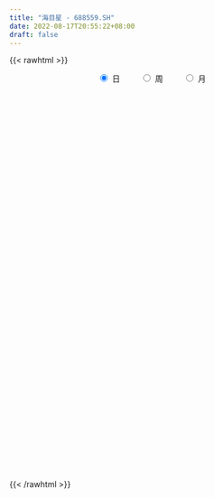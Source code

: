 ```yaml
---
title: "海目星 - 688559.SH"
date: 2022-08-17T20:55:22+08:00
draft: false
---
```

{{< rawhtml >}}
    <div style="text-align: center">
        <label style="padding: 1rem;"><input style="margin-right: .5rem" type="radio" name="period" value="D" checked onclick="period_change(this)">日</label>
        <label style="padding: 1rem;"><input style="margin-right: .5rem" type="radio" name="period" value="W" onclick="period_change(this)">周</label>
        <label style="padding: 1rem;"><input style="margin-right: .5rem" type="radio" name="period" value="M" onclick="period_change(this)">月</label>
    </div>
    <div id="chart" style="height: 700px;"></div> 
    <script type="text/javascript">
        const D_v = [331023.58,233807.2,168709.3,133094.1,109675.34,128371.54,232971.29,162898.63,172274.98,119648.95,159920.66,119898.91,85686.98,66166.18,46047.25,50195.69,43877.02,59769.18,60004.57,48493.14,50238.14,45482.8,31546.42,31267.05,38848.85,25754.62,40434.48,19551.97,17386.83,28547.56,35949.42,72055.85,62269.78,57394.04,94035.04,64672.62,48995.63,57337.78,41076.34,35884.41,26931.94,18920.48,19623.72,37570.0,27337.05,24051.75,17864.01,29975.16,27480.89,35969.05,31116.46,16134.08,15358.33,17590.92,34289.47,18653.38,93628.98,93809.79,104247.86,61051.92,40151.58,61140.1,42479.87,27779.63,43604.35,51585.42,51033.71,81971.8,71501.07,64108.94,51610.06,44885.14,46375.84,61001.93,91034.06,86694.61,90963.95,61566.8,75200.06,54474.35,64642.5,50684.48,49003.52,61023.21,34723.7,29428.75,32734.49,38413.15,23425.03,56020.06,27375.92,52328.74,26846.67,32921.66,20816.92,22896.62,19443.12,21040.9,39245.28,26057.48,19318.3,13278.14,27647.57,29142.84,20841.0,16593.69,27435.59,20419.98,19725.9,29440.09,22309.76,25069.95,20050.11,14425.6,18713.95,8378.63,19792.21,35268.82,15382.82,16402.07,16131.71,12087.07,5748.39,6501.84,8271.77,13477.61,9988.2,10946.22,7001.46,7237.73,6004.34,11714.02,7564.57,17605.28,8457.98,8778.98,8793.21,6280.7,7685.56,5963.86,10653.61,30622.83,9109.38,6786.88,9618.38,27932.48,17240.83,10111.9,15473.67,16144.86,9062.37,12127.78,9706.4,16666.21,28306.8,9711.33,16894.25,20410.95,12574.25,8017.38,7888.02,9633.59,11510.06,47359.8,88451.52,44924.3,52213.73,35433.09,21847.64,20194.15,30752.92,52430.51,97992.02,86076.24,58362.53,47662.2,41755.29,65951.6,51879.31,30564.98,29718.81,55191.91,25887.0,23278.68,21193.98,28178.23,23956.69,29400.46,38995.44,33870.59,54048.98,34643.27,41823.66,38794.8,36811.73,29249.6,32115.09,41966.31,40570.98,80893.03,104964.8,91157.41,54117.93,46646.16,61306.2,28813.28,56171.85,50581.29,40721.39,38268.32,33644.83,45431.62,71469.36,50493.99,61254.43,68721.55,61261.03,93715.04,67078.17,52339.45,75222.1,39530.6,44711.54,42327.56,37533.37,54478.87,44538.25,26556.68,27148.1,32338.6,24718.5,37182.27,36898.15,71468.62,27955.01,30447.15,47325.92,48472.44,34913.52,23981.65,34886.96,23591.37,41444.21,31298.31,37188.46,38286.51,74011.53,54285.15,34209.96,29100.76,34166.88,22652.29,21228.1,20153.44,21404.92,10201.47,28105.26,16931.06,13921.08,15467.34,17082.74,16757.05,21009.95,28442.02,38822.35,49709.01,29239.67,14378.91,10764.77,24712.82,21900.63,19608.9,13060.34,19413.24,50433.92,71283.25,29966.97,29547.51,24959.04,41022.71,42678.46,31134.63,31847.88,35013.26,33464.67,33822.89,33819.27,53514.19,48693.5,43990.81,45631.11,24791.77,24333.06,22819.25,37850.53,34425.36,23074.67,29493.68,18135.37,35828.43,36440.77,29896.84,19928.09,24570.15,22535.37,17011.03,19214.49,25988.4,51743.51,26178.63,14137.79,14675.73,14061.28,16904.03,24429.76,20756.37,17976.48,26929.93,26180.96,23295.91,32942.71,24871.73,12601.2,19320.85,24563.01,18942.41,17368.01,22452.35,24099.37,32412.19,25026.72,15469.4,16916.7,10651.25,13952.28,14104.81,14174.37,12758.4,12902.24,35177.42,19851.15,30182.39,20104.14,16565.87,23366.41,22328.34,45144.6,14750.3,12378.28,11021.07,29863.49,30851.12,36629.51,29450.81,29261.13,26055.25,20412.02,17345.21,16250.0,16392.1,22259.97,23482.74,52547.02,53513.36,55080.51,69533.35,65653.68,25752.52,38573.22,44225.82,85085.15,37034.71,34280.37,30163.95,26058.78,58255.53,28312.7,60008.21,32769.54,25241.91,28709.0,24500.05,24769.24,28970.08,40845.62,53270.67,144759.59,124082.15,56417.82,56245.76,33697.78,48856.34,47066.54,60080.15,57036.01,44595.96,37109.71,43546.89,26653.7,39239.57,48939.97,39905.43,25575.36,27446.99,46948.98,36727.99,78456.77,65310.74,31017.2,56145.79,32683.56,20507.32,27772.42,27767.54,50134.92,32580.49,65913.49,124703.09,74196.02,66816.58,53554.17,72455.48,87053.7,93683.61,46338.45,43659.44,45493.91,60526.42,42398.01,37273.68,46298.21,75067.66,48035.26,87332.81,61694.25,38097.69,35076.74,51516.56,51746.06,25086.18,41772.77,36426.66,33616.8,26228.43,30502.51,34047.08,32388.22,41509.78,26537.19,24682.67,31363.05,26689.27,45560.0,58797.93,77983.22,54066.5,102053.53,44588.1,58853.32,48512.77,51707.13,26173.81,42483.06,40165.1,49981.25,46814.47,32369.72,65685.56,77443.96,139968.78]
const D_histogram = [0.0,-0.507988604,-0.6907467569,-0.8097497912,-0.850714131,-0.7742231205,-0.4776633893,-0.3499112073,-0.183892279,-0.0487592488,0.0696149837,0.0983689504,-0.009276589,-0.1642035876,-0.2311417011,-0.2714412695,-0.2106264646,-0.1172228539,-0.0322731202,0.0551235949,0.0397913568,0.006094191,-0.0258740048,-0.0001405272,0.0310544449,0.0397157925,0.0056291661,-0.0209300063,-0.0068695986,0.0057637203,-0.0272070166,0.0125844542,0.100972663,0.1996405334,0.3233748548,0.4064573466,0.4689891653,0.5130169247,0.4915534664,0.4615931904,0.3834297652,0.3293312129,0.2828287301,0.2364986634,0.2125879864,0.1907347221,0.1708818653,0.1529340704,0.1227327308,0.0121260881,-0.1099213105,-0.17250249,-0.2145592711,-0.2187218644,-0.1620403253,-0.1144972447,0.0469784406,0.2253442618,0.4459141381,0.485713858,0.4824072521,0.3330935924,0.2524960141,0.1656492523,0.0937387885,0.0992019631,0.1552016519,0.3385046954,0.3780674492,0.456703501,0.4308605198,0.3590501175,0.3756079164,0.1509915116,0.2282606446,0.3682832186,0.5037209352,0.4991253203,0.3599141104,0.2078998351,-0.0410088322,-0.2290173276,-0.3742206721,-0.5364603377,-0.6511490419,-0.6347254871,-0.6133951404,-0.5376553009,-0.4573610466,-0.4463019894,-0.404172244,-0.4651088749,-0.5359750833,-0.484960348,-0.3961361973,-0.4092590097,-0.3021409815,-0.1769154718,-0.0299092528,0.0254695274,0.0357731461,-0.000666086,-0.0919327041,-0.2189519516,-0.2725161073,-0.2657619909,-0.2337134193,-0.257795739,-0.2099106651,-0.1936162756,-0.2147659724,-0.1818436801,-0.1705865092,-0.1399247498,-0.1405086517,-0.1175680372,-0.1088971073,-0.1968066847,-0.2272368603,-0.2361195343,-0.2113475439,-0.1931017655,-0.1424486013,-0.0846627717,-0.0150317644,0.0737238979,0.1753893632,0.2372975652,0.2462497931,0.2222560521,0.215377886,0.185273744,0.1736766746,0.235794707,0.2688463999,0.2755909049,0.2929446607,0.2841000414,0.2548218564,0.2366646876,0.159520008,0.0516362791,-0.0093495558,-0.0472950612,-0.0482807209,0.0608530688,0.1042362452,0.1058109476,0.1351022096,0.1141900589,0.0798781381,0.0649493724,0.0347243785,0.065978559,0.0057044163,-0.0283809811,-0.0946162359,-0.1964598865,-0.2222999929,-0.227997428,-0.2176987991,-0.1610417703,-0.1340907471,0.1315954685,0.3061359281,0.3907261894,0.4665811649,0.5280920966,0.525130195,0.4807163605,0.4530353356,0.5153945408,0.7216429927,0.9073425795,0.9598698108,0.9335585376,0.8704860381,0.6382758616,0.3503384989,0.1655743433,0.0292583545,-0.0377032063,-0.0544077032,-0.1381679182,-0.1431034484,-0.1471879042,-0.1335967455,-0.1788960846,-0.1326036425,-0.0495348647,0.1072260961,0.1855656829,0.0723764855,0.074014774,-0.0613136311,-0.1916550819,-0.1418462856,-0.0560772342,0.1161475646,0.6249148423,1.0523205689,1.5009295347,1.6276512184,1.5741763153,1.3125229166,1.0255622106,1.0915474296,1.1354036956,1.3589760644,1.39191775,1.354721511,1.0394919107,1.1978614319,1.3108278715,1.9748258704,2.3896772001,2.7590206283,1.7569940454,1.0926606005,0.3245154669,-0.0722231523,-0.4826050698,-0.913387028,-1.0195846879,-1.2545964495,-1.3943466977,-1.7612752511,-2.0022856323,-2.1388788699,-2.0416368076,-2.0580134875,-1.9939126222,-1.8398951353,-2.0354512921,-2.2022883813,-2.1101686956,-1.7913036445,-1.4252764671,-1.4132179822,-1.159029623,-1.1045485851,-0.9624277263,-0.535145389,-0.4997785886,-0.4286976695,-0.4560436014,-0.1099248813,0.186261015,0.4932729783,0.4688493182,0.6619255976,0.6274230812,0.5106458433,0.469788109,0.2912387582,0.1046442834,-0.2338029106,-0.2528459094,-0.3502775383,-0.52731183,-0.6652615215,-0.7182736189,-0.7123560518,-0.509283135,-0.1346858256,0.0121921805,0.1560315661,0.1560533835,0.1287558016,0.1460992539,0.0874342406,0.1110017814,-0.020232052,-0.0915952703,0.1408075933,0.6366169505,0.8546292787,1.0900020724,1.0725442147,1.2160904764,1.3124081986,1.161761672,0.8373212765,0.6673002403,0.3940507309,0.2418333762,0.1078109122,0.2223543758,0.1505018873,0.2313632872,0.117273448,-0.0864911443,-0.1409394525,-0.1924356724,-0.1125844896,-0.0596357728,-0.0549066864,-0.1526374534,-0.1591454616,-0.4702572571,-0.7532441819,-0.6287182112,-0.6048630845,-0.5067704353,-0.4937696192,-0.4998354771,-0.4219446061,-0.4974929259,-0.7668661419,-1.0244317141,-1.0768792422,-0.9802427029,-0.8695760308,-0.8764648478,-0.8040667175,-0.5007789685,-0.3674745679,-0.4164241786,-0.4312258414,-0.5370990718,-0.7392287072,-0.6939333877,-0.7221788007,-0.6836250755,-0.7542755615,-0.7437224492,-0.8087659402,-0.7206568377,-0.5229383661,-0.1750706296,-0.0457666297,-0.0492791607,-0.136380247,-0.091668564,-0.093471271,-0.0832774507,-0.1380229705,-0.1249876324,-0.0564653181,-0.2182806209,-0.218096635,-0.3462689582,-0.4912247633,-0.5460842703,-0.4554752077,-0.235919539,-0.0575571334,0.0079097154,0.0368183297,0.0386608907,0.299684752,0.3169516311,0.5212333022,0.7025619387,0.852015464,0.8913035143,0.8032059593,0.7037853191,0.5325904134,0.3433145262,0.1295093192,0.1901256451,0.5097542112,0.7944817056,1.0125174422,1.4060344943,1.7867890052,1.9121501451,2.024773659,2.2005813059,2.0501245183,1.9102606929,1.5489944103,1.0975502458,0.6094718888,0.6280645913,0.4748939767,0.4775595285,0.3411848033,0.1163755658,-0.1146906608,-0.4987630598,-0.6792212575,-0.7172209591,-0.4906342207,-0.2812773166,0.0645761438,-0.087718892,-0.1885958805,-0.5004159354,-0.8484686195,-1.2264934807,-1.7104585889,-1.5563653766,-1.2659798346,-0.8616626618,-0.5698159934,-0.4116036182,-0.3700333207,-0.1935858835,-0.0269241823,-0.0129174609,0.0195750574,-0.0057405355,-0.0110657726,-0.0526966643,0.1194300557,0.1009812741,0.049974265,-0.3035064206,-0.459760209,-0.5533564611,-0.6219341543,-0.6570546968,-0.4183392426,-0.2224892404,0.1671156104,0.7964801336,1.3109319404,1.4706844413,1.3976681648,1.5233762014,2.0233167738,2.3766408161,2.2490927454,2.1975895335,2.1493212401,1.8760739202,1.535679893,1.2377429329,1.08004643,0.7410008647,0.4447725188,-0.0991977878,-0.6746177226,-1.0223439172,-1.1946722202,-1.1489432165,-1.0467288896,-0.9363339058,-0.647689509,-0.5545380879,-0.7119815679,-0.9834316946,-1.1994631164,-1.1318516216,-0.9633658491,-0.9374017418,-0.8978837441,-0.8269212117,-0.7591449356,-0.6977411494,-0.6074985726,-0.242150385,0.3848802755,0.7369390719,1.1913533008,1.3451518335,1.3134419115,0.9701218728,0.4983310805,0.1527702595,0.1402199701,0.345028844,0.6107337566,0.5770072477,0.2896854377,0.2873095156,0.5587283648,1.1457989523]
const D_fast = [0.0,-0.634985755,-0.9904305972,-1.3118710792,-1.5655139517,-1.6825787214,-1.5054348375,-1.4651604574,-1.3451145988,-1.2221713809,-1.0863934023,-1.0330471981,-1.1430118847,-1.3389897802,-1.463713319,-1.5718732048,-1.5637150161,-1.4996171188,-1.4227356651,-1.3215580514,-1.3269424503,-1.3591160682,-1.3975527653,-1.3718544195,-1.3328958361,-1.3143055404,-1.3469848753,-1.3787765493,-1.3664335412,-1.3523592922,-1.3921317833,-1.349194199,-1.2355628244,-1.0869848207,-0.8824067856,-0.6977099571,-0.517930847,-0.3456488565,-0.2442239482,-0.1587859266,-0.1410919105,-0.1128576596,-0.0886529598,-0.0758583607,-0.0466220411,-0.0207916249,0.0020759846,0.0223617074,0.0228435504,-0.0847315702,-0.2342592964,-0.3399660985,-0.4356626973,-0.4945057568,-0.478334299,-0.4594155296,-0.2861952341,-0.0514933475,0.2805550634,0.4417832478,0.559078455,0.4930381933,0.4755646186,0.4301301698,0.3816544031,0.4119180685,0.5067181703,0.7746473876,0.9087270037,1.1015389307,1.1834110795,1.2013632065,1.3118229846,1.1249544577,1.2592887518,1.4913821304,1.7527500808,1.8729357961,1.8237031137,1.7236637972,1.4645029219,1.2192400946,0.980481582,0.684126832,0.4066508673,0.2643930504,0.132374612,0.0737006263,0.0396546189,-0.0608618213,-0.1197751368,-0.2969889865,-0.5018489657,-0.5720743174,-0.5822842161,-0.6977217809,-0.6661389981,-0.5851423562,-0.4456134505,-0.3838672884,-0.3646203832,-0.4012261369,-0.5154759309,-0.6972331664,-0.8189263489,-0.8786127301,-0.9049925134,-0.9935237679,-0.9981163603,-1.0302260396,-1.1050672296,-1.1176058573,-1.1489953136,-1.1533147417,-1.1890258065,-1.1954772013,-1.2140305483,-1.3511417968,-1.4383811875,-1.5062937451,-1.5343586406,-1.5643883037,-1.5493472898,-1.512727153,-1.4468540869,-1.3396674501,-1.194154644,-1.0729220507,-1.0024073745,-0.9708371025,-0.9238707971,-0.9076565031,-0.8758344038,-0.7547676947,-0.6545044018,-0.5788621706,-0.4882722496,-0.4260918586,-0.3916645794,-0.3506555763,-0.387920254,-0.482894913,-0.5462181369,-0.5959874077,-0.6090432476,-0.4846961906,-0.4152539529,-0.3872265136,-0.3241596992,-0.3165243353,-0.3308667215,-0.3295581441,-0.3511020433,-0.3033532231,-0.3622012618,-0.4033819044,-0.4932712182,-0.6442298404,-0.7256449451,-0.7883417371,-0.832467808,-0.8160712218,-0.8226428854,-0.5240578026,-0.2729833611,-0.0907115523,0.1017887144,0.2953226702,0.4236433174,0.4994085729,0.584986382,0.7761942224,1.1628534225,1.5753886541,1.8678833382,2.0749616993,2.2295107093,2.1568694983,1.9565167603,1.8131461905,1.6841447903,1.607757428,1.5774510052,1.4591488108,1.4184374184,1.3775559865,1.3577479589,1.2677245987,1.2808661301,1.3515511917,1.5351186766,1.6598496841,1.5647546081,1.58489659,1.4342397771,1.2559845559,1.2703317808,1.3420815236,1.5433432136,2.2083392018,2.8988250707,3.7226664201,4.2563009085,4.5963700842,4.6628474146,4.6322772613,4.9711493377,5.2988565276,5.8621729125,6.2430940356,6.5445781744,6.4892215518,6.9470564309,7.3877298384,8.5454343049,9.5577049346,10.6168035199,10.0540254484,9.6628571536,8.9758408867,8.5610464794,8.0300132945,7.3708845793,7.0097907474,6.4611298734,5.9727929508,5.1655455847,4.4239637954,3.7526508403,3.3394837007,2.8086036489,2.3742263587,2.0682700617,1.3638510819,0.6464418974,0.2110194093,0.0820585492,0.0917666099,-0.2494794009,-0.2850484474,-0.5067045557,-0.6051906285,-0.3116946385,-0.4012724852,-0.4373659836,-0.5787228158,-0.260085316,0.0826658341,0.5129960419,0.6057847114,0.9643423902,1.0866956441,1.097579867,1.17416916,1.0684294988,0.9079960947,0.5110981731,0.4288436969,0.2438426834,-0.0650195657,-0.3692846376,-0.6018651397,-0.7740365856,-0.6982844525,-0.3573585995,-0.2074325483,-0.0245852711,0.0144498921,0.0193412606,0.0732095263,0.0364030733,0.0877210594,-0.048570787,-0.1428328229,0.124771939,0.7797355338,1.2114051817,1.7192784936,1.9699566896,2.4175255703,2.8419453421,2.9817392335,2.8666291572,2.8634331811,2.6886963544,2.5969373437,2.4898676078,2.6599996653,2.6257726486,2.7644748703,2.6797033931,2.4543160147,2.3646328435,2.2650277054,2.3167327658,2.3547725394,2.3457749542,2.2098848239,2.1635904503,1.7349143405,1.2636163702,1.2309627882,1.1036021437,1.0750021841,0.9645605954,0.8335358682,0.8059405877,0.6060190364,0.144929285,-0.3687442158,-0.6904115544,-0.8388356909,-0.9455630264,-1.1715680554,-1.3001866045,-1.1220935976,-1.080657839,-1.2337134943,-1.3563216175,-1.5964696158,-1.983406428,-2.1115944554,-2.3203845686,-2.4527371123,-2.7119564886,-2.8873339887,-3.1545689647,-3.2466240716,-3.1796401916,-2.8755401125,-2.75767777,-2.7735100912,-2.8947062393,-2.8729116973,-2.898082222,-2.9087077644,-2.9979590268,-3.0161705968,-2.9617646121,-3.17815007,-3.2324902429,-3.4472298057,-3.7149918016,-3.9063723761,-3.9296321154,-3.7690563315,-3.6050832093,-3.5376389316,-3.4995257348,-3.4880179512,-3.1520729019,-3.0555681151,-2.7209781184,-2.3640089972,-2.0015516059,-1.7394376771,-1.6267337422,-1.5502080526,-1.588255355,-1.6917026107,-1.8731304878,-1.7649827506,-1.3179156318,-0.8345677109,-0.3634026138,0.3816230618,1.2090748241,1.8124735002,2.4312904288,3.1572434022,3.5193177443,3.8570190921,3.883001412,3.7059448089,3.3702344241,3.5458432745,3.5113961541,3.6334515879,3.5823730636,3.3866577176,3.1269188258,2.6181556618,2.2678921498,2.0505872084,2.1545153916,2.2935529665,2.655550463,2.4813257042,2.3332997455,1.8963757067,1.3362058677,0.6515576364,-0.260022119,-0.4950202509,-0.5211296675,-0.3322281602,-0.1828354902,-0.1275240195,-0.1784620522,-0.0504110858,0.1095195698,0.1202969259,0.1576832086,0.1309324819,0.1228408016,0.0680357438,0.2700199778,0.2768165147,0.2383030719,-0.1910542189,-0.4622480596,-0.694183427,-0.9182446587,-1.1176288754,-0.9834982319,-0.8432705398,-0.4118867863,0.4165977702,1.2587825622,1.7862061734,2.0626069381,2.569159025,3.5749287909,4.5224130372,4.9571381528,5.4550323242,5.9440943409,6.1398655011,6.1833914471,6.1948902202,6.3072053248,6.1534099758,5.9683747595,5.3996050059,4.6555306405,4.0522184666,3.5812221085,3.3397153082,3.1802474127,3.0565589201,3.1832809396,3.1377978387,2.8023589667,2.2850509163,1.7691537154,1.5538023048,1.481446615,1.2730602869,1.0881073486,0.952339578,0.8303296202,0.7172981191,0.6556660528,0.9604766441,1.6837273735,2.2200209379,2.9722734919,3.4623599831,3.759010539,3.6582209684,3.3110129462,3.0036446901,3.0261493933,3.3172154782,3.7356038299,3.846129133,3.6312286823,3.7006801391,4.1117810795,4.9853014051]
const D_slow = [0.0,-0.126997151,-0.2996838402,-0.502121288,-0.7147998208,-0.9083556009,-1.0277714482,-1.11524925,-1.1612223198,-1.173412132,-1.1560083861,-1.1314161485,-1.1337352957,-1.1747861926,-1.2325716179,-1.3004319353,-1.3530885514,-1.3823942649,-1.3904625449,-1.3766816462,-1.366733807,-1.3652102593,-1.3716787605,-1.3717138923,-1.363950281,-1.3540213329,-1.3526140414,-1.357846543,-1.3595639426,-1.3581230125,-1.3649247667,-1.3617786531,-1.3365354874,-1.286625354,-1.2057816404,-1.1041673037,-0.9869200124,-0.8586657812,-0.7357774146,-0.620379117,-0.5245216757,-0.4421888725,-0.37148169,-0.3123570241,-0.2592100275,-0.211526347,-0.1688058807,-0.1305723631,-0.0998891804,-0.0968576583,-0.124337986,-0.1674636085,-0.2211034262,-0.2757838923,-0.3162939737,-0.3449182849,-0.3331736747,-0.2768376093,-0.1653590747,-0.0439306102,0.0766712028,0.1599446009,0.2230686044,0.2644809175,0.2879156146,0.3127161054,0.3515165184,0.4361426922,0.5306595545,0.6448354298,0.7525505597,0.8423130891,0.9362150682,0.9739629461,1.0310281072,1.1230989119,1.2490291457,1.3738104757,1.4637890033,1.5157639621,1.5055117541,1.4482574222,1.3547022541,1.2205871697,1.0577999092,0.8991185375,0.7457697524,0.6113559271,0.4970156655,0.3854401681,0.2843971071,0.1681198884,0.0341261176,-0.0871139694,-0.1861480187,-0.2884627712,-0.3639980166,-0.4082268845,-0.4157041977,-0.4093368158,-0.4003935293,-0.4005600508,-0.4235432268,-0.4782812147,-0.5464102416,-0.6128507393,-0.6712790941,-0.7357280289,-0.7882056951,-0.836609764,-0.8903012572,-0.9357621772,-0.9784088045,-1.0133899919,-1.0485171548,-1.0779091641,-1.105133441,-1.1543351121,-1.2111443272,-1.2701742108,-1.3230110968,-1.3712865381,-1.4068986885,-1.4280643814,-1.4318223225,-1.413391348,-1.3695440072,-1.3102196159,-1.2486571676,-1.1930931546,-1.1392486831,-1.0929302471,-1.0495110785,-0.9905624017,-0.9233508017,-0.8544530755,-0.7812169103,-0.7101919,-0.6464864359,-0.587320264,-0.547440262,-0.5345311922,-0.5368685811,-0.5486923464,-0.5607625267,-0.5455492595,-0.5194901981,-0.4930374612,-0.4592619088,-0.4307143941,-0.4107448596,-0.3945075165,-0.3858264219,-0.3693317821,-0.367905678,-0.3750009233,-0.3986549823,-0.4477699539,-0.5033449521,-0.5603443091,-0.6147690089,-0.6550294515,-0.6885521383,-0.6556532711,-0.5791192891,-0.4814377418,-0.3647924505,-0.2327694264,-0.1014868776,0.0186922125,0.1319510464,0.2607996816,0.4412104298,0.6680460746,0.9080135273,1.1414031617,1.3590246713,1.5185936367,1.6061782614,1.6475718472,1.6548864358,1.6454606343,1.6318587085,1.5973167289,1.5615408668,1.5247438908,1.4913447044,1.4466206832,1.4134697726,1.4010860564,1.4278925805,1.4742840012,1.4923781226,1.5108818161,1.4955534083,1.4476396378,1.4121780664,1.3981587578,1.427195649,1.5834243596,1.8465045018,2.2217368854,2.6286496901,3.0221937689,3.350324498,3.6067150507,3.8796019081,4.163452832,4.5031968481,4.8511762856,5.1898566634,5.449729641,5.749194999,6.0769019669,6.5706084345,7.1680277345,7.8577828916,8.297031403,8.5701965531,8.6513254198,8.6332696317,8.5126183643,8.2842716073,8.0293754353,7.7157263229,7.3671396485,6.9268208357,6.4262494277,5.8915297102,5.3811205083,4.8666171364,4.3681389809,3.908165197,3.399302374,2.8487302787,2.3211881048,1.8733621937,1.5170430769,1.1637385814,0.8739811756,0.5978440293,0.3572370978,0.2234507505,0.0985061034,-0.008668314,-0.1226792144,-0.1501604347,-0.1035951809,0.0197230636,0.1369353932,0.3024167926,0.4592725629,0.5869340237,0.704381051,0.7771907405,0.8033518114,0.7449010837,0.6816896064,0.5941202218,0.4622922643,0.2959768839,0.1164084792,-0.0616805338,-0.1890013175,-0.2226727739,-0.2196247288,-0.1806168373,-0.1416034914,-0.109414541,-0.0728897275,-0.0510311674,-0.023280722,-0.028338735,-0.0512375526,-0.0160356543,0.1431185834,0.356775903,0.6292764211,0.8974124748,1.2014350939,1.5295371436,1.8199775615,2.0293078807,2.1961329407,2.2946456235,2.3551039675,2.3820566956,2.4376452895,2.4752707613,2.5331115831,2.5624299451,2.5408071591,2.5055722959,2.4574633778,2.4293172554,2.4144083122,2.4006816406,2.3625222773,2.3227359119,2.2051715976,2.0168605521,1.8596809993,1.7084652282,1.5817726194,1.4583302146,1.3333713453,1.2278851938,1.1035119623,0.9117954268,0.6556874983,0.3864676878,0.141407012,-0.0759869957,-0.2951032076,-0.496119887,-0.6213146291,-0.7131832711,-0.8172893157,-0.9250957761,-1.059370544,-1.2441777208,-1.4176610677,-1.5982057679,-1.7691120368,-1.9576809272,-2.1436115395,-2.3458030245,-2.5259672339,-2.6567018255,-2.7004694829,-2.7119111403,-2.7242309305,-2.7583259922,-2.7812431333,-2.804610951,-2.8254303137,-2.8599360563,-2.8911829644,-2.9052992939,-2.9598694492,-3.0143936079,-3.1009608475,-3.2237670383,-3.3602881059,-3.4741569078,-3.5331367925,-3.5475260759,-3.545548647,-3.5363440646,-3.5266788419,-3.4517576539,-3.3725197461,-3.2422114206,-3.0665709359,-2.8535670699,-2.6307411914,-2.4299397015,-2.2539933717,-2.1208457684,-2.0350171369,-2.002639807,-1.9551083958,-1.827669843,-1.6290494166,-1.375920056,-1.0244114325,-0.5777141811,-0.0996766449,0.4065167699,0.9566620963,1.4691932259,1.9467583991,2.3340070017,2.6083945632,2.7607625354,2.9177786832,3.0365021774,3.1558920595,3.2411882603,3.2702821518,3.2416094866,3.1169187216,2.9471134073,2.7678081675,2.6451496123,2.5748302832,2.5909743191,2.5690445961,2.521895626,2.3967916421,2.1846744873,1.8780511171,1.4504364699,1.0613451257,0.7448501671,0.5294345016,0.3869805033,0.2840795987,0.1915712685,0.1431747977,0.1364437521,0.1332143869,0.1381081512,0.1366730174,0.1339065742,0.1207324081,0.1505899221,0.1758352406,0.1883288068,0.1124522017,-0.0024878506,-0.1408269659,-0.2963105044,-0.4605741786,-0.5651589893,-0.6207812994,-0.5790023968,-0.3798823634,-0.0521493783,0.3155217321,0.6649387733,1.0457828236,1.5516120171,2.1457722211,2.7080454074,3.2574427908,3.7947731008,4.2637915809,4.6477115541,4.9571472873,5.2271588948,5.412409111,5.5236022407,5.4988027938,5.3301483631,5.0745623838,4.7758943288,4.4886585246,4.2269763023,3.9928928258,3.8309704486,3.6923359266,3.5143405346,3.2684826109,2.9686168318,2.6856539264,2.4448124642,2.2104620287,1.9859910927,1.7792607898,1.5894745558,1.4150392685,1.2631646254,1.2026270291,1.298847098,1.483081866,1.7809201912,2.1172081495,2.4455686274,2.6880990956,2.8126818657,2.8508744306,2.8859294231,2.9721866342,3.1248700733,3.2691218852,3.3415432446,3.4133706235,3.5530527147,3.8395024528]
const D_data = [['2020-09-09', 31.0, 31.96, 30.88, 36.2],['2020-09-10', 28.21, 24.0, 23.36, 29.5],['2020-09-11', 23.43, 25.69, 22.9, 26.55],['2020-09-14', 26.55, 25.01, 24.55, 26.99],['2020-09-15', 25.18, 24.8, 23.9, 25.36],['2020-09-16', 24.38, 25.6, 24.1, 25.9],['2020-09-17', 25.61, 28.73, 25.4, 30.72],['2020-09-18', 27.8, 27.28, 26.19, 28.1],['2020-09-21', 27.58, 28.18, 26.88, 29.89],['2020-09-22', 28.0, 28.35, 27.77, 29.5],['2020-09-23', 27.71, 28.67, 26.41, 29.2],['2020-09-24', 28.12, 27.85, 27.1, 28.85],['2020-09-25', 28.0, 25.8, 25.8, 28.12],['2020-09-28', 25.91, 24.26, 23.88, 25.99],['2020-09-29', 24.59, 24.43, 24.21, 24.84],['2020-09-30', 24.49, 24.09, 23.82, 25.08],['2020-10-09', 24.74, 25.03, 24.2, 25.35],['2020-10-12', 25.69, 25.53, 25.21, 26.09],['2020-10-13', 25.59, 25.65, 25.35, 26.59],['2020-10-14', 25.53, 25.96, 25.15, 26.17],['2020-10-15', 25.93, 24.71, 24.5, 26.26],['2020-10-16', 24.62, 24.17, 23.78, 24.85],['2020-10-19', 24.3, 23.81, 23.68, 24.45],['2020-10-20', 23.71, 24.31, 23.52, 24.38],['2020-10-21', 24.39, 24.35, 24.1, 24.75],['2020-10-22', 24.59, 24.01, 23.71, 24.62],['2020-10-23', 24.02, 23.23, 22.91, 24.25],['2020-10-26', 23.25, 22.96, 22.73, 23.38],['2020-10-27', 23.04, 23.23, 22.81, 23.42],['2020-10-28', 23.35, 23.09, 22.42, 23.35],['2020-10-29', 22.7, 22.26, 22.12, 22.99],['2020-10-30', 22.25, 22.99, 21.96, 24.05],['2020-11-02', 22.64, 23.8, 21.98, 24.11],['2020-11-03', 23.89, 24.37, 23.71, 24.62],['2020-11-04', 24.36, 25.32, 24.36, 26.12],['2020-11-05', 25.89, 25.5, 24.78, 25.98],['2020-11-06', 25.52, 25.84, 25.03, 25.98],['2020-11-09', 25.89, 26.16, 25.52, 26.58],['2020-11-10', 26.4, 25.69, 25.6, 26.47],['2020-11-11', 25.94, 25.73, 25.11, 26.07],['2020-11-12', 25.7, 25.09, 24.69, 25.72],['2020-11-13', 24.96, 25.25, 24.66, 25.48],['2020-11-16', 25.45, 25.26, 24.89, 25.49],['2020-11-17', 25.3, 25.17, 24.91, 26.36],['2020-11-18', 24.99, 25.4, 24.71, 25.54],['2020-11-19', 25.26, 25.43, 25.25, 26.02],['2020-11-20', 25.19, 25.46, 25.0, 25.81],['2020-11-23', 25.6, 25.49, 25.3, 26.44],['2020-11-24', 25.2, 25.3, 24.82, 25.56],['2020-11-25', 25.43, 23.95, 23.83, 25.46],['2020-11-26', 23.8, 23.12, 22.79, 24.06],['2020-11-27', 23.13, 23.23, 22.87, 23.46],['2020-11-30', 23.26, 23.02, 22.93, 23.38],['2020-12-01', 23.11, 23.16, 22.92, 23.25],['2020-12-02', 23.1, 23.87, 22.91, 24.1],['2020-12-03', 23.9, 23.88, 23.41, 23.99],['2020-12-04', 25.6, 25.8, 25.01, 26.85],['2020-12-07', 25.77, 27.0, 25.65, 27.61],['2020-12-08', 27.43, 28.85, 26.75, 29.36],['2020-12-09', 28.69, 27.65, 27.5, 29.26],['2020-12-10', 27.64, 27.6, 27.0, 28.05],['2020-12-11', 27.25, 25.7, 25.69, 27.55],['2020-12-14', 26.02, 26.2, 25.51, 26.5],['2020-12-15', 26.0, 25.87, 25.75, 26.47],['2020-12-16', 26.35, 25.77, 25.53, 27.5],['2020-12-17', 25.96, 26.68, 24.35, 27.08],['2020-12-18', 26.78, 27.63, 26.53, 27.66],['2020-12-21', 28.14, 30.13, 27.42, 31.0],['2020-12-22', 30.29, 29.29, 29.25, 31.2],['2020-12-23', 29.34, 30.52, 29.34, 31.96],['2020-12-24', 30.36, 29.81, 29.65, 31.28],['2020-12-25', 29.59, 29.4, 28.7, 29.99],['2020-12-28', 30.27, 30.78, 29.43, 31.2],['2020-12-29', 30.89, 27.54, 27.51, 31.2],['2020-12-30', 28.14, 31.22, 28.14, 32.35],['2020-12-31', 31.3, 32.99, 30.8, 33.7],['2021-01-04', 33.83, 34.2, 32.62, 35.48],['2021-01-05', 34.03, 33.39, 32.8, 34.81],['2021-01-06', 33.54, 31.86, 30.94, 33.8],['2021-01-07', 31.86, 31.35, 30.97, 33.13],['2021-01-08', 31.39, 29.33, 29.15, 31.77],['2021-01-11', 29.06, 29.01, 28.5, 30.15],['2021-01-12', 29.4, 28.6, 28.0, 29.4],['2021-01-13', 28.74, 27.37, 26.4, 29.05],['2021-01-14', 27.27, 26.9, 26.79, 27.99],['2021-01-15', 26.91, 27.9, 26.91, 28.25],['2021-01-18', 27.9, 27.68, 26.71, 28.17],['2021-01-19', 27.77, 28.26, 27.53, 29.23],['2021-01-20', 28.6, 28.42, 27.8, 28.9],['2021-01-21', 28.22, 27.5, 27.05, 28.45],['2021-01-22', 27.5, 27.74, 27.08, 28.11],['2021-01-25', 28.03, 26.08, 25.9, 28.03],['2021-01-26', 26.0, 25.21, 25.18, 26.37],['2021-01-27', 25.41, 26.27, 25.23, 27.06],['2021-01-28', 25.6, 26.75, 25.49, 27.06],['2021-01-29', 27.12, 25.32, 24.94, 27.12],['2021-02-01', 25.05, 26.75, 25.05, 26.9],['2021-02-02', 26.6, 27.36, 26.0, 27.94],['2021-02-03', 28.36, 28.23, 27.01, 28.5],['2021-02-04', 28.48, 27.57, 26.87, 28.48],['2021-02-05', 27.57, 27.15, 26.3, 27.97],['2021-02-08', 27.25, 26.45, 25.92, 27.25],['2021-02-09', 26.58, 25.32, 25.18, 26.7],['2021-02-10', 25.29, 24.09, 24.02, 25.62],['2021-02-18', 24.17, 24.25, 24.05, 24.89],['2021-02-19', 24.2, 24.58, 24.0, 24.8],['2021-02-22', 24.88, 24.71, 24.6, 25.56],['2021-02-23', 24.71, 23.73, 23.62, 24.71],['2021-02-24', 23.8, 24.4, 23.75, 24.54],['2021-02-25', 24.5, 23.9, 23.55, 24.99],['2021-02-26', 23.8, 23.13, 22.86, 23.83],['2021-03-01', 21.7, 23.55, 21.51, 23.68],['2021-03-02', 23.54, 23.12, 23.04, 23.9],['2021-03-03', 23.04, 23.21, 22.84, 23.44],['2021-03-04', 23.46, 22.64, 22.25, 23.46],['2021-03-05', 22.3, 22.74, 22.2, 22.95],['2021-03-08', 23.0, 22.4, 22.31, 23.39],['2021-03-09', 22.21, 20.69, 20.61, 22.21],['2021-03-10', 20.9, 20.75, 20.5, 21.38],['2021-03-11', 21.01, 20.55, 20.19, 21.01],['2021-03-12', 20.6, 20.65, 20.36, 21.21],['2021-03-15', 20.95, 20.33, 20.22, 20.95],['2021-03-16', 20.31, 20.59, 20.2, 20.67],['2021-03-17', 20.59, 20.68, 20.35, 20.85],['2021-03-18', 20.69, 20.93, 20.69, 21.27],['2021-03-19', 20.81, 21.42, 20.72, 21.85],['2021-03-22', 21.4, 22.0, 21.4, 22.19],['2021-03-23', 21.79, 21.92, 21.7, 22.38],['2021-03-24', 21.8, 21.46, 21.31, 22.15],['2021-03-25', 21.35, 21.02, 21.02, 21.55],['2021-03-26', 21.18, 21.16, 21.05, 21.38],['2021-03-29', 21.0, 20.77, 20.64, 21.38],['2021-03-30', 20.68, 20.88, 20.5, 21.24],['2021-03-31', 20.86, 21.96, 20.77, 22.13],['2021-04-01', 21.82, 21.92, 21.61, 22.31],['2021-04-02', 21.7, 21.79, 21.6, 22.08],['2021-04-06', 21.8, 22.1, 21.66, 22.2],['2021-04-07', 21.99, 21.92, 21.8, 22.2],['2021-04-08', 22.02, 21.68, 21.5, 22.15],['2021-04-09', 21.61, 21.8, 21.41, 21.88],['2021-04-12', 21.77, 20.88, 20.75, 21.88],['2021-04-13', 20.89, 20.0, 19.5, 20.96],['2021-04-14', 19.99, 20.07, 19.85, 20.29],['2021-04-15', 20.3, 19.99, 19.73, 20.3],['2021-04-16', 19.99, 20.23, 19.78, 20.35],['2021-04-19', 20.3, 21.83, 20.23, 22.19],['2021-04-20', 21.64, 21.41, 21.28, 22.09],['2021-04-21', 21.41, 21.02, 20.98, 21.57],['2021-04-22', 21.24, 21.48, 20.93, 21.8],['2021-04-23', 21.4, 20.91, 20.7, 21.6],['2021-04-26', 20.63, 20.61, 20.6, 21.06],['2021-04-27', 20.55, 20.72, 20.02, 21.16],['2021-04-28', 20.68, 20.39, 20.07, 20.76],['2021-04-29', 20.66, 21.15, 20.5, 21.66],['2021-04-30', 20.74, 19.9, 19.52, 21.52],['2021-05-06', 19.7, 19.91, 19.61, 20.16],['2021-05-07', 19.91, 19.13, 19.01, 19.98],['2021-05-10', 19.07, 18.05, 17.99, 19.13],['2021-05-11', 18.05, 18.42, 17.99, 19.18],['2021-05-12', 18.58, 18.33, 18.1, 18.59],['2021-05-13', 18.29, 18.28, 18.2, 18.66],['2021-05-14', 18.47, 18.8, 18.27, 18.97],['2021-05-17', 18.78, 18.44, 18.28, 18.91],['2021-05-18', 20.86, 22.13, 20.29, 22.13],['2021-05-19', 23.0, 22.27, 21.35, 23.88],['2021-05-20', 21.38, 22.05, 21.35, 22.8],['2021-05-21', 22.0, 22.66, 21.58, 23.86],['2021-05-24', 22.58, 23.21, 22.53, 24.12],['2021-05-25', 23.21, 22.96, 22.76, 23.45],['2021-05-26', 22.82, 22.71, 22.6, 23.32],['2021-05-27', 22.56, 23.11, 22.56, 23.95],['2021-05-28', 23.45, 24.75, 23.21, 25.1],['2021-05-31', 25.3, 27.83, 24.82, 29.7],['2021-06-01', 27.8, 29.37, 26.95, 30.37],['2021-06-02', 29.99, 29.21, 28.9, 30.5],['2021-06-03', 29.21, 29.2, 28.7, 29.8],['2021-06-04', 29.5, 29.4, 29.01, 29.92],['2021-06-07', 29.03, 27.29, 26.68, 29.53],['2021-06-08', 26.89, 25.8, 25.37, 27.79],['2021-06-09', 26.06, 26.25, 25.23, 26.68],['2021-06-10', 26.35, 26.3, 25.41, 26.68],['2021-06-11', 26.35, 26.85, 25.61, 28.9],['2021-06-15', 27.25, 27.45, 26.69, 27.95],['2021-06-16', 26.57, 26.49, 26.41, 28.16],['2021-06-17', 26.0, 27.35, 25.91, 27.49],['2021-06-18', 27.15, 27.44, 26.73, 27.9],['2021-06-21', 26.88, 27.79, 26.7, 27.8],['2021-06-22', 27.63, 27.05, 26.58, 28.08],['2021-06-23', 26.4, 28.28, 26.4, 28.9],['2021-06-24', 28.17, 29.22, 28.1, 30.38],['2021-06-25', 29.11, 31.02, 29.11, 31.69],['2021-06-28', 31.0, 31.0, 30.32, 32.39],['2021-06-29', 31.09, 28.82, 28.72, 31.12],['2021-06-30', 29.05, 30.23, 29.05, 31.1],['2021-07-01', 30.18, 28.37, 28.08, 30.2],['2021-07-02', 27.99, 27.82, 27.2, 28.9],['2021-07-05', 27.82, 29.93, 27.82, 30.18],['2021-07-06', 30.35, 30.87, 29.24, 31.28],['2021-07-07', 30.35, 32.88, 30.32, 33.38],['2021-07-08', 34.1, 39.46, 34.1, 39.46],['2021-07-09', 38.5, 41.9, 38.3, 43.12],['2021-07-12', 42.01, 45.86, 42.01, 48.88],['2021-07-13', 47.0, 44.99, 43.1, 47.0],['2021-07-14', 44.9, 44.62, 43.51, 47.58],['2021-07-15', 45.53, 42.77, 41.09, 46.02],['2021-07-16', 43.73, 42.4, 42.22, 44.5],['2021-07-19', 44.06, 47.61, 43.39, 48.33],['2021-07-20', 47.05, 49.1, 47.03, 50.98],['2021-07-21', 49.99, 53.7, 48.17, 54.54],['2021-07-22', 53.56, 53.78, 52.0, 54.55],['2021-07-23', 53.68, 54.71, 51.66, 55.28],['2021-07-26', 54.73, 51.99, 50.1, 55.1],['2021-07-27', 53.65, 59.2, 53.65, 62.37],['2021-07-28', 60.0, 61.22, 56.51, 62.57],['2021-07-29', 64.0, 72.46, 63.02, 73.46],['2021-07-30', 74.5, 75.0, 72.2, 76.5],['2021-08-02', 76.1, 79.7, 76.1, 86.0],['2021-08-03', 79.9, 63.76, 63.76, 80.2],['2021-08-04', 63.52, 65.82, 62.57, 66.33],['2021-08-05', 63.85, 62.43, 60.01, 64.99],['2021-08-06', 64.4, 65.26, 62.12, 71.5],['2021-08-09', 65.96, 63.9, 59.0, 66.48],['2021-08-10', 61.0, 62.0, 59.03, 64.82],['2021-08-11', 61.11, 65.0, 60.27, 67.0],['2021-08-12', 65.99, 62.67, 59.63, 65.99],['2021-08-13', 66.01, 62.86, 62.01, 67.8],['2021-08-16', 61.0, 58.39, 56.12, 62.74],['2021-08-17', 58.75, 57.76, 56.68, 59.86],['2021-08-18', 57.74, 57.26, 54.72, 58.5],['2021-08-19', 57.88, 59.21, 56.4, 60.2],['2021-08-20', 60.0, 57.09, 56.0, 60.3],['2021-08-23', 56.98, 57.26, 56.21, 58.75],['2021-08-24', 57.0, 58.03, 55.0, 59.8],['2021-08-25', 58.09, 52.5, 49.0, 58.34],['2021-08-26', 52.03, 50.62, 50.41, 53.0],['2021-08-27', 50.85, 52.3, 49.4, 52.71],['2021-08-30', 52.87, 54.99, 50.8, 56.74],['2021-08-31', 55.15, 56.39, 52.54, 59.69],['2021-09-01', 55.38, 52.03, 50.82, 57.26],['2021-09-02', 54.55, 54.9, 52.62, 55.5],['2021-09-03', 55.4, 52.43, 50.5, 55.4],['2021-09-06', 52.41, 53.3, 49.94, 54.45],['2021-09-07', 53.3, 57.86, 52.24, 60.3],['2021-09-08', 58.28, 53.81, 53.8, 58.28],['2021-09-09', 55.45, 54.18, 52.5, 58.58],['2021-09-10', 54.3, 52.7, 51.16, 54.3],['2021-09-13', 51.71, 58.0, 51.66, 58.2],['2021-09-14', 57.23, 59.13, 57.01, 62.18],['2021-09-15', 61.63, 61.17, 58.17, 61.63],['2021-09-16', 61.09, 58.18, 58.1, 61.09],['2021-09-17', 57.38, 61.85, 57.38, 63.1],['2021-09-22', 61.86, 60.0, 59.91, 63.82],['2021-09-23', 60.6, 59.09, 57.17, 60.88],['2021-09-24', 59.22, 60.1, 56.64, 61.72],['2021-09-27', 59.08, 58.19, 56.3, 61.68],['2021-09-28', 57.88, 57.37, 56.69, 58.42],['2021-09-29', 56.3, 54.1, 51.66, 57.36],['2021-09-30', 55.67, 57.04, 54.0, 57.88],['2021-10-08', 58.85, 55.59, 55.02, 60.0],['2021-10-11', 54.8, 53.57, 52.0, 55.31],['2021-10-12', 52.65, 52.78, 52.06, 55.43],['2021-10-13', 52.09, 52.8, 51.22, 53.8],['2021-10-14', 52.3, 52.84, 52.13, 54.2],['2021-10-15', 52.51, 55.37, 51.31, 55.5],['2021-10-18', 55.1, 58.8, 54.69, 59.4],['2021-10-19', 59.5, 57.28, 55.1, 61.34],['2021-10-20', 57.91, 58.07, 55.4, 58.66],['2021-10-21', 57.72, 56.76, 56.12, 58.0],['2021-10-22', 56.76, 56.44, 55.5, 57.35],['2021-10-25', 56.44, 57.07, 55.2, 58.0],['2021-10-26', 57.46, 56.09, 55.0, 58.3],['2021-10-27', 55.67, 57.1, 54.88, 57.24],['2021-10-28', 57.11, 54.9, 54.56, 57.11],['2021-10-29', 55.37, 55.05, 54.0, 56.98],['2021-11-01', 53.98, 59.31, 52.5, 60.5],['2021-11-02', 60.49, 64.91, 60.0, 65.88],['2021-11-03', 64.92, 64.0, 62.8, 66.35],['2021-11-04', 64.35, 66.3, 64.35, 67.85],['2021-11-05', 67.25, 64.7, 64.32, 67.3],['2021-11-08', 68.0, 68.13, 66.0, 70.0],['2021-11-09', 69.3, 69.4, 66.88, 71.3],['2021-11-10', 68.51, 67.39, 66.0, 69.4],['2021-11-11', 66.47, 65.0, 64.0, 67.33],['2021-11-12', 64.76, 66.5, 64.33, 69.5],['2021-11-15', 66.49, 64.75, 62.19, 66.99],['2021-11-16', 64.32, 65.7, 63.3, 66.15],['2021-11-17', 64.72, 65.63, 63.47, 67.32],['2021-11-18', 67.79, 69.17, 65.28, 71.17],['2021-11-19', 69.81, 67.45, 64.0, 70.0],['2021-11-22', 67.01, 69.9, 66.6, 70.9],['2021-11-23', 69.86, 67.87, 67.47, 72.28],['2021-11-24', 67.84, 66.26, 65.8, 68.9],['2021-11-25', 66.28, 67.7, 65.96, 68.3],['2021-11-26', 67.68, 67.67, 66.15, 68.88],['2021-11-29', 66.02, 69.62, 65.8, 70.3],['2021-11-30', 69.94, 69.92, 67.82, 70.85],['2021-12-01', 70.8, 69.77, 68.9, 71.86],['2021-12-02', 70.18, 68.49, 67.06, 71.25],['2021-12-03', 68.97, 69.56, 67.74, 70.0],['2021-12-06', 71.23, 64.95, 64.2, 71.23],['2021-12-07', 64.0, 63.5, 62.53, 65.64],['2021-12-08', 63.09, 67.9, 63.0, 68.98],['2021-12-09', 70.0, 66.8, 66.18, 70.0],['2021-12-10', 66.0, 67.85, 64.27, 68.2],['2021-12-13', 67.86, 66.9, 65.58, 67.86],['2021-12-14', 64.93, 66.48, 64.58, 67.0],['2021-12-15', 66.29, 67.54, 65.11, 68.27],['2021-12-16', 68.2, 65.42, 64.98, 69.6],['2021-12-17', 65.78, 61.69, 59.65, 66.08],['2021-12-20', 59.9, 59.8, 59.08, 61.23],['2021-12-21', 59.66, 60.76, 59.66, 61.89],['2021-12-22', 60.76, 61.96, 59.79, 62.18],['2021-12-23', 61.0, 61.96, 60.61, 62.83],['2021-12-24', 61.93, 60.04, 59.06, 62.45],['2021-12-27', 60.97, 60.48, 58.0, 61.0],['2021-12-28', 60.47, 63.79, 59.9, 64.19],['2021-12-29', 64.25, 62.4, 61.5, 64.25],['2021-12-30', 62.8, 59.92, 59.7, 62.88],['2021-12-31', 59.92, 59.71, 58.33, 61.37],['2022-01-04', 59.02, 57.71, 57.29, 61.0],['2022-01-05', 57.67, 54.99, 54.9, 58.35],['2022-01-06', 53.91, 56.9, 53.91, 57.56],['2022-01-07', 56.61, 55.24, 55.0, 58.5],['2022-01-10', 54.8, 55.3, 54.0, 55.73],['2022-01-11', 56.1, 53.0, 52.86, 56.4],['2022-01-12', 53.53, 52.96, 52.2, 53.99],['2022-01-13', 52.34, 50.92, 50.7, 53.36],['2022-01-14', 50.7, 51.94, 49.84, 52.35],['2022-01-17', 53.4, 53.22, 51.52, 53.75],['2022-01-18', 53.06, 55.92, 53.06, 56.66],['2022-01-19', 55.92, 54.0, 52.71, 55.92],['2022-01-20', 54.81, 52.25, 52.08, 54.89],['2022-01-21', 52.25, 50.49, 50.4, 53.26],['2022-01-24', 50.8, 51.54, 50.03, 52.45],['2022-01-25', 51.54, 50.6, 50.06, 52.6],['2022-01-26', 51.23, 50.3, 49.44, 51.29],['2022-01-27', 51.5, 48.87, 48.22, 51.52],['2022-01-28', 48.82, 49.09, 47.47, 50.79],['2022-02-07', 50.11, 49.52, 48.61, 50.85],['2022-02-08', 49.98, 45.85, 44.88, 50.0],['2022-02-09', 45.99, 46.84, 45.18, 47.17],['2022-02-10', 46.84, 44.22, 42.9, 47.25],['2022-02-11', 43.96, 42.48, 41.7, 44.0],['2022-02-14', 42.48, 42.18, 41.5, 43.2],['2022-02-15', 42.93, 43.21, 41.34, 43.68],['2022-02-16', 43.21, 44.89, 42.54, 45.19],['2022-02-17', 46.68, 44.83, 44.19, 46.68],['2022-02-18', 44.15, 43.55, 43.2, 44.88],['2022-02-21', 43.64, 42.86, 42.56, 44.34],['2022-02-22', 42.72, 42.13, 41.5, 42.84],['2022-02-23', 42.2, 45.73, 42.2, 46.8],['2022-02-24', 46.5, 43.19, 42.71, 46.5],['2022-02-25', 43.91, 46.0, 43.91, 47.96],['2022-02-28', 47.38, 46.8, 45.61, 47.9],['2022-03-01', 46.99, 47.5, 46.04, 48.48],['2022-03-02', 47.32, 46.94, 45.1, 47.33],['2022-03-03', 47.0, 45.53, 45.06, 47.45],['2022-03-04', 44.5, 45.15, 44.5, 46.99],['2022-03-07', 45.15, 43.7, 43.5, 45.18],['2022-03-08', 44.5, 42.55, 42.22, 44.5],['2022-03-09', 42.1, 41.05, 39.6, 42.8],['2022-03-10', 42.88, 43.92, 42.0, 44.18],['2022-03-11', 43.54, 48.21, 42.96, 48.39],['2022-03-14', 49.53, 49.69, 49.0, 51.0],['2022-03-15', 49.46, 50.73, 48.19, 51.93],['2022-03-16', 50.9, 55.39, 50.9, 55.4],['2022-03-17', 57.05, 58.5, 55.39, 60.0],['2022-03-18', 57.3, 58.11, 56.49, 59.93],['2022-03-21', 57.01, 60.2, 57.0, 61.5],['2022-03-22', 60.21, 63.57, 60.21, 63.8],['2022-03-23', 63.57, 61.43, 60.73, 67.5],['2022-03-24', 62.0, 62.61, 59.27, 62.93],['2022-03-25', 62.48, 60.17, 59.31, 63.09],['2022-03-28', 59.01, 58.25, 57.53, 60.2],['2022-03-29', 58.28, 56.31, 55.7, 58.83],['2022-03-30', 56.8, 62.29, 56.21, 62.46],['2022-03-31', 62.34, 60.64, 59.89, 63.99],['2022-04-01', 60.0, 63.01, 59.99, 65.4],['2022-04-06', 61.44, 61.69, 59.96, 62.88],['2022-04-07', 59.71, 60.25, 59.71, 63.48],['2022-04-08', 60.85, 59.4, 58.6, 62.13],['2022-04-11', 60.2, 56.02, 55.67, 60.28],['2022-04-12', 56.66, 57.0, 55.68, 59.98],['2022-04-13', 56.8, 58.04, 55.12, 60.82],['2022-04-14', 58.5, 61.77, 56.01, 62.0],['2022-04-15', 62.11, 62.8, 60.46, 63.89],['2022-04-18', 65.4, 66.3, 61.61, 69.58],['2022-04-19', 65.5, 60.94, 57.1, 67.49],['2022-04-20', 59.9, 61.15, 59.6, 62.57],['2022-04-21', 60.42, 57.46, 57.34, 63.44],['2022-04-22', 57.44, 55.0, 54.58, 57.69],['2022-04-25', 54.0, 52.11, 52.0, 56.5],['2022-04-26', 52.5, 47.5, 46.78, 54.0],['2022-04-27', 46.03, 53.47, 44.72, 54.93],['2022-04-28', 52.65, 55.38, 52.3, 57.0],['2022-04-29', 55.59, 57.93, 54.0, 59.87],['2022-05-05', 56.48, 57.9, 56.44, 60.8],['2022-05-06', 55.13, 57.1, 55.13, 59.19],['2022-05-09', 56.79, 55.9, 55.3, 57.35],['2022-05-10', 55.5, 57.98, 54.0, 59.0],['2022-05-11', 57.97, 58.72, 57.24, 62.0],['2022-05-12', 58.99, 57.3, 56.51, 59.0],['2022-05-13', 57.3, 57.68, 56.31, 58.49],['2022-05-16', 57.68, 57.0, 56.87, 59.8],['2022-05-17', 57.36, 57.18, 55.8, 57.66],['2022-05-18', 57.7, 56.59, 55.0, 57.88],['2022-05-19', 55.98, 59.67, 55.1, 61.31],['2022-05-20', 61.11, 57.81, 57.21, 61.8],['2022-05-23', 57.85, 57.3, 56.25, 58.2],['2022-05-24', 56.74, 52.33, 52.33, 57.5],['2022-05-25', 52.33, 53.12, 51.8, 54.55],['2022-05-26', 53.12, 52.81, 51.5, 53.9],['2022-05-27', 53.3, 52.18, 51.6, 54.61],['2022-05-30', 52.0, 51.75, 50.92, 52.55],['2022-05-31', 52.19, 55.23, 50.76, 55.49],['2022-06-01', 55.73, 55.53, 54.56, 57.45],['2022-06-02', 56.44, 59.44, 55.44, 59.78],['2022-06-06', 61.61, 65.53, 60.9, 71.0],['2022-06-07', 66.35, 68.01, 64.79, 69.06],['2022-06-08', 67.3, 66.53, 64.06, 68.6],['2022-06-09', 65.86, 65.07, 63.84, 67.45],['2022-06-10', 64.16, 69.0, 64.0, 71.3],['2022-06-13', 69.17, 77.0, 68.54, 77.3],['2022-06-14', 74.19, 79.51, 74.19, 81.5],['2022-06-15', 78.6, 76.3, 76.21, 80.39],['2022-06-16', 77.9, 78.98, 76.3, 80.8],['2022-06-17', 78.5, 81.0, 78.5, 81.8],['2022-06-20', 82.51, 79.5, 79.15, 83.46],['2022-06-21', 79.4, 79.0, 77.02, 80.52],['2022-06-22', 79.0, 79.6, 77.8, 82.0],['2022-06-23', 79.7, 81.78, 78.12, 83.0],['2022-06-24', 81.77, 79.65, 77.78, 84.88],['2022-06-27', 78.01, 79.72, 77.88, 81.59],['2022-06-28', 79.77, 75.26, 72.71, 80.18],['2022-06-29', 75.28, 72.29, 72.29, 77.3],['2022-06-30', 72.49, 72.7, 71.0, 75.28],['2022-07-01', 73.0, 73.3, 72.72, 75.88],['2022-07-04', 73.5, 75.41, 72.3, 77.48],['2022-07-05', 76.17, 76.26, 74.61, 78.04],['2022-07-06', 77.54, 76.73, 75.5, 79.38],['2022-07-07', 76.54, 79.97, 75.23, 80.88],['2022-07-08', 80.36, 78.61, 77.82, 81.49],['2022-07-11', 78.5, 75.3, 74.0, 78.74],['2022-07-12', 75.0, 72.51, 71.82, 76.49],['2022-07-13', 73.2, 71.45, 69.3, 73.93],['2022-07-14', 71.0, 74.07, 70.85, 76.33],['2022-07-15', 74.55, 75.5, 73.2, 77.13],['2022-07-18', 75.5, 73.81, 69.78, 76.4],['2022-07-19', 73.62, 73.72, 72.6, 76.3],['2022-07-20', 73.72, 73.99, 71.65, 74.58],['2022-07-21', 73.63, 73.93, 73.06, 77.59],['2022-07-22', 74.01, 73.83, 72.1, 75.98],['2022-07-25', 73.83, 74.27, 72.51, 77.3],['2022-07-26', 74.77, 78.79, 72.66, 79.85],['2022-07-27', 78.58, 85.0, 77.79, 85.2],['2022-07-28', 86.06, 84.86, 83.03, 88.0],['2022-07-29', 88.68, 89.34, 84.0, 91.38],['2022-08-01', 89.03, 88.52, 85.38, 89.65],['2022-08-02', 87.81, 87.92, 83.88, 88.52],['2022-08-03', 88.1, 84.28, 83.26, 89.9],['2022-08-04', 85.1, 81.44, 79.15, 85.95],['2022-08-05', 81.44, 81.47, 79.6, 82.6],['2022-08-08', 81.36, 85.2, 79.56, 85.54],['2022-08-09', 85.66, 89.06, 84.38, 90.35],['2022-08-10', 88.0, 91.92, 87.25, 93.79],['2022-08-11', 91.88, 89.73, 87.76, 92.85],['2022-08-12', 89.9, 86.5, 85.51, 89.99],['2022-08-15', 87.63, 90.0, 86.11, 90.0],['2022-08-16', 91.25, 95.0, 88.24, 97.2],['2022-08-17', 97.37, 102.5, 97.37, 108.67]]
const W_v = [733540.0800000001,767010.9,657430.48,162409.12,43877.02,263987.83,167851.42,173491.63,327367.11,180150.95,126446.53,140675.64,179521.08,360401.25,216482.98,314077.01,285106.44,346847.66,224863.66,177968.65,155810.61,125105.08,70068.55,37434.69,119331.32,86638.24,102977.63,46086.68,41177.95,54120.83,28723.33,66791.08,86903.74,75869.56,26605.58,58524.19,244459.41,160658.31,331848.28,233306.61,98537.89,180272.16,181323.06,300510.21,282040.98,219387.68,297370.95,349615.79,218581.94,155300.13,203951.2,189580.49,171808.86,225774.28,64033.83,76642.71,13921.08,98759.1,142914.71,98695.93,206190.69,181696.94,203314.52,161566.0,142979.61,146664.28,136492.8,85957.46,116273.5,93711.55,102646.63,113924.38,65641.11,118217.34,122155.52,120743.47,122524.42,130931.83,269533.42,239199.27,202799.17,86720.45,172355.66,415203.1,257635.0,80656.6,180314.03,254891.47,168126.29,176396.44,391725.34,316229.11,261563.98,270236.75,206548.23,156783.04,150781.96,338461.18,229835.13,211813.6,283098.3]
const W_histogram = [0.0,0.1014700855,0.0650689264,-0.0706654168,-0.0922665869,-0.1558604269,-0.2471909403,-0.305882804,-0.1431469199,-0.0693618,-0.0039850131,-0.1030115827,0.0066677159,0.0710018798,0.2329301185,0.4367981656,0.771418769,0.7060148945,0.5340162458,0.3840538131,0.1106612756,0.0452096801,-0.1986488988,-0.3145405814,-0.4672392251,-0.5662913874,-0.7337258323,-0.7510529488,-0.737407776,-0.6465866525,-0.5502473814,-0.5550774898,-0.4782105256,-0.4609288256,-0.4655331608,-0.4544730557,-0.1657427244,0.1693107004,0.6788218148,0.8099358628,0.8955462021,1.1369215467,1.0279990498,1.8056527624,2.2274700521,3.1527533613,4.8471737322,5.0073578631,4.6545241961,3.7729629068,2.6601602513,1.7686748041,1.067543141,1.0867437303,0.8583386492,0.4011550355,-0.0736240843,-0.4558794899,-0.676740536,-0.9403138478,-0.5101512575,-0.1675242007,0.0484130104,0.1269264576,0.2214757547,0.0908712038,-0.4582046287,-0.9519246859,-1.2986582493,-1.796332403,-2.2837634213,-2.6159544647,-2.8242769232,-3.270093275,-3.3438229061,-3.0847811353,-2.8343115446,-2.3463578254,-1.2932723509,-0.4385605763,0.2977863487,0.5090413097,0.8263060814,0.4767430517,0.4112268852,0.2862885702,0.219985473,0.1646901722,-0.2487720898,-0.0418754008,0.6898804634,1.8663907613,2.4037702141,2.1878175186,2.2501389056,1.9411368553,1.5030680587,2.1000286844,1.8175886674,1.8178685479,2.691273593]
const W_fast = [0.0,0.1268376068,0.1067036794,-0.046697018,-0.0913648348,-0.1939237815,-0.34705203,-0.4822145947,-0.3552654406,-0.2988207707,-0.234440237,-0.3592197023,-0.2478734747,-0.1657888409,0.0543719274,0.3674395159,0.8949148115,1.0060146607,0.9675200735,0.913571094,0.6678438755,0.6136946999,0.3201738963,0.1256470684,-0.1438613815,-0.3844863907,-0.7353522937,-0.9404426474,-1.1111494186,-1.1819749582,-1.2231975324,-1.3667970133,-1.4094826805,-1.5074331869,-1.6284208123,-1.7309789711,-1.4836843209,-1.106303221,-0.427086653,-0.0934886392,0.2160082506,0.7416139819,0.8896912474,2.1187581506,3.0974429534,4.8109146028,7.7171284068,9.1291520035,9.9399493855,10.0016288229,9.5538662303,9.1045494841,8.6703036063,8.9611901281,8.9473697093,8.5904748545,8.0972897136,7.6010644355,7.2110182554,6.7123664817,7.0149912576,7.3157372642,7.5437777279,7.6540227895,7.8039410253,7.6960542753,7.0324272857,6.3007260569,5.6293279312,4.6825706768,3.6241988031,2.6380191436,1.7236274543,0.4602877838,-0.4493975739,-0.9615510869,-1.4196593824,-1.5182951195,-0.7885277327,-0.0434561023,0.76733741,1.1058526983,1.6296939904,1.3993167236,1.4366072784,1.3832411059,1.371934377,1.3578116192,0.8821563348,1.0785841736,1.9828101536,3.6259181419,4.7642401482,5.0952418323,5.7200979458,5.8963801093,5.8340783274,6.9560461241,7.128003274,7.5827502915,9.1289737349]
const W_slow = [0.0,0.0253675214,0.041634753,0.0239683988,0.000901752,-0.0380633547,-0.0998610897,-0.1763317907,-0.2121185207,-0.2294589707,-0.230455224,-0.2562081196,-0.2545411906,-0.2367907207,-0.1785581911,-0.0693586497,0.1234960426,0.2999997662,0.4335038276,0.5295172809,0.5571825998,0.5684850198,0.5188227951,0.4401876498,0.3233778435,0.1818049967,-0.0016264614,-0.1893896986,-0.3737416426,-0.5353883057,-0.672950151,-0.8117195235,-0.9312721549,-1.0465043613,-1.1628876515,-1.2765059154,-1.3179415965,-1.2756139214,-1.1059084677,-0.903424502,-0.6795379515,-0.3953075648,-0.1383078024,0.3131053882,0.8699729013,1.6581612416,2.8699546746,4.1217941404,5.2854251894,6.2286659161,6.893705979,7.33587468,7.6027604652,7.8744463978,8.0890310601,8.189319819,8.1709137979,8.0569439254,7.8877587914,7.6526803295,7.5251425151,7.4832614649,7.4953647175,7.5270963319,7.5824652706,7.6051830715,7.4906319144,7.2526507429,6.9279861805,6.4789030798,5.9079622245,5.2539736083,4.5479043775,3.7303810588,2.8944253322,2.1232300484,1.4146521623,0.8280627059,0.5047446182,0.3951044741,0.4695510613,0.5968113887,0.803387909,0.9225736719,1.0253803932,1.0969525358,1.151948904,1.1931214471,1.1309284246,1.1204595744,1.2929296902,1.7595273806,2.3604699341,2.9074243137,3.4699590401,3.955243254,4.3310102687,4.8560174397,5.3104146066,5.7648817436,6.4377001418]
const W_data = [['2020-09-11', 31.0, 25.69, 22.9, 36.2],['2020-09-18', 26.55, 27.28, 23.9, 30.72],['2020-09-25', 27.58, 25.8, 25.8, 29.89],['2020-09-30', 25.91, 24.09, 23.82, 25.99],['2020-10-09', 24.74, 25.03, 24.2, 25.35],['2020-10-16', 25.69, 24.17, 23.78, 26.59],['2020-10-23', 24.3, 23.23, 22.91, 24.75],['2020-10-30', 23.25, 22.99, 21.96, 24.05],['2020-11-06', 22.64, 25.84, 21.98, 26.12],['2020-11-13', 25.89, 25.25, 24.66, 26.58],['2020-11-20', 25.45, 25.46, 24.71, 26.36],['2020-11-27', 25.6, 23.23, 22.79, 26.44],['2020-12-04', 23.26, 25.8, 22.91, 26.85],['2020-12-11', 25.77, 25.7, 25.65, 29.36],['2020-12-18', 26.02, 27.63, 24.35, 27.66],['2020-12-25', 28.14, 29.4, 27.42, 31.96],['2020-12-31', 30.27, 32.99, 27.51, 33.7],['2021-01-08', 33.83, 29.33, 29.15, 35.48],['2021-01-15', 29.06, 27.9, 26.4, 30.15],['2021-01-22', 27.9, 27.74, 26.71, 29.23],['2021-01-29', 28.03, 25.32, 24.94, 28.03],['2021-02-05', 25.05, 27.15, 25.05, 28.5],['2021-02-10', 27.25, 24.09, 24.02, 27.25],['2021-02-19', 24.17, 24.58, 24.0, 24.89],['2021-02-26', 24.88, 23.13, 22.86, 25.56],['2021-03-05', 21.7, 22.74, 21.51, 23.9],['2021-03-12', 23.0, 20.65, 20.19, 23.39],['2021-03-19', 20.95, 21.42, 20.2, 21.85],['2021-03-26', 21.4, 21.16, 21.02, 22.38],['2021-04-02', 21.0, 21.79, 20.5, 22.31],['2021-04-09', 21.8, 21.8, 21.41, 22.2],['2021-04-16', 21.77, 20.23, 19.5, 21.88],['2021-04-23', 20.3, 20.91, 20.23, 22.19],['2021-04-30', 20.63, 19.9, 19.52, 21.66],['2021-05-07', 19.7, 19.13, 19.01, 20.16],['2021-05-14', 19.07, 18.8, 17.99, 19.18],['2021-05-21', 18.78, 22.66, 18.28, 23.88],['2021-05-28', 22.58, 24.75, 22.53, 25.1],['2021-06-04', 25.3, 29.4, 24.82, 30.5],['2021-06-11', 29.03, 26.85, 25.23, 29.53],['2021-06-18', 27.25, 27.44, 25.91, 28.16],['2021-06-25', 26.88, 31.02, 26.4, 31.69],['2021-07-02', 31.0, 27.82, 27.2, 32.39],['2021-07-09', 27.82, 41.9, 27.82, 43.12],['2021-07-16', 42.01, 42.4, 41.09, 48.88],['2021-07-23', 44.06, 54.71, 43.39, 55.28],['2021-07-30', 54.73, 75.0, 50.1, 76.5],['2021-08-06', 76.1, 65.26, 60.01, 86.0],['2021-08-13', 65.96, 62.86, 59.0, 67.8],['2021-08-20', 61.0, 57.09, 54.72, 62.74],['2021-08-27', 56.98, 52.3, 49.0, 59.8],['2021-09-03', 52.87, 52.43, 50.5, 59.69],['2021-09-10', 52.41, 52.7, 49.94, 60.3],['2021-09-17', 51.71, 61.85, 51.66, 63.1],['2021-09-24', 61.86, 60.1, 56.64, 63.82],['2021-09-30', 59.08, 57.04, 51.66, 61.68],['2021-10-08', 58.85, 55.59, 55.02, 60.0],['2021-10-15', 54.8, 55.37, 51.22, 55.5],['2021-10-22', 55.1, 56.44, 54.69, 61.34],['2021-10-29', 56.44, 55.05, 54.0, 58.3],['2021-11-05', 53.98, 64.7, 52.5, 67.85],['2021-11-12', 68.0, 66.5, 64.0, 71.3],['2021-11-19', 66.49, 67.45, 62.19, 71.17],['2021-11-26', 67.01, 67.67, 65.8, 72.28],['2021-12-03', 66.02, 69.56, 65.8, 71.86],['2021-12-10', 71.23, 67.85, 62.53, 71.23],['2021-12-17', 67.86, 61.69, 59.65, 69.6],['2021-12-24', 59.9, 60.04, 59.06, 62.83],['2021-12-31', 60.97, 59.71, 58.0, 64.25],['2022-01-07', 59.02, 55.24, 53.91, 61.0],['2022-01-14', 54.8, 51.94, 49.84, 56.4],['2022-01-21', 53.4, 50.49, 50.4, 56.66],['2022-01-28', 50.8, 49.09, 47.47, 52.6],['2022-02-11', 50.11, 42.48, 41.7, 50.85],['2022-02-18', 42.48, 43.55, 41.34, 46.68],['2022-02-25', 43.64, 46.0, 41.5, 47.96],['2022-03-04', 47.38, 45.15, 44.5, 48.48],['2022-03-11', 45.15, 48.21, 39.6, 48.39],['2022-03-18', 49.53, 58.11, 48.19, 60.0],['2022-03-25', 57.01, 60.17, 57.0, 67.5],['2022-04-01', 59.01, 63.01, 55.7, 65.4],['2022-04-08', 61.44, 59.4, 58.6, 63.48],['2022-04-15', 60.2, 62.8, 55.12, 63.89],['2022-04-22', 65.4, 55.0, 54.58, 69.58],['2022-04-29', 54.0, 57.93, 44.72, 59.87],['2022-05-06', 56.48, 57.1, 55.13, 60.8],['2022-05-13', 56.79, 57.68, 54.0, 62.0],['2022-05-20', 57.68, 57.81, 55.0, 61.8],['2022-05-27', 57.85, 52.18, 51.5, 58.2],['2022-06-02', 52.0, 59.44, 50.76, 59.78],['2022-06-10', 61.61, 69.0, 60.9, 71.3],['2022-06-17', 69.17, 81.0, 68.54, 81.8],['2022-06-24', 82.51, 79.65, 77.02, 84.88],['2022-07-01', 78.01, 73.3, 71.0, 81.59],['2022-07-08', 73.5, 78.61, 72.3, 81.49],['2022-07-15', 78.5, 75.5, 69.3, 78.74],['2022-07-22', 75.5, 73.83, 69.78, 77.59],['2022-07-29', 73.83, 89.34, 72.51, 91.38],['2022-08-05', 89.03, 81.47, 79.15, 89.9],['2022-08-12', 81.36, 86.5, 79.56, 93.79],['2022-08-19', 87.63, 102.5, 86.11, 108.67]]
const M_v = [2320390.5800000001,649207.8999999999,789998.5600000001,1340230.4300000002,905490.5800000002,351939.6400000001,313764.3700000001,275524.67,588239.51,861234.6499999999,1165371.1499999999,1023247.4200000002,632041.8100000001,354290.8200000001,825044.0400000003,556091.76,375923.6700000001,390567.14,875529.09,991922.4199999999,761890.8500000001,1303172.4200000002,887651.15,724747.03]
const M_histogram = [0.0,-0.0701994302,-0.1084445743,0.5099382282,0.3805602161,0.1381358452,-0.0976563297,-0.3735060994,-0.0216129352,0.3524280966,3.4238942949,3.9724757159,4.1310784197,3.859041607,4.398519183,3.8077858268,2.5047814165,1.3495371888,1.3737690415,1.0766899436,0.5919769265,1.3009211052,2.6649287406,4.1398545441]
const M_fast = [0.0,-0.0877492877,-0.1531055754,0.5927617841,0.558523826,0.3506334164,0.0904271592,-0.2787991354,0.0676907949,0.5298388509,4.457278623,5.9989789729,7.1903512816,7.8830748707,9.5221822425,9.883395343,9.2065862868,8.3887263563,8.7564004693,8.7284938574,8.3917750719,9.4259495269,11.4561893475,13.966078787]
const M_slow = [0.0,-0.0175498575,-0.0446610011,0.0828235559,0.1779636099,0.2124975712,0.1880834888,0.094706964,0.0893037302,0.1774107543,1.0333843281,2.026503257,3.0592728619,4.0240332637,5.1236630594,6.0756095162,6.7018048703,7.0391891675,7.3826314278,7.6518039137,7.7997981454,8.1250284217,8.7912606068,9.8262242429]
const M_data = [['2020-09-30', 31.0, 24.09, 22.9, 36.2],['2020-10-30', 24.74, 22.99, 21.96, 26.59],['2020-11-30', 22.64, 23.02, 21.98, 26.58],['2020-12-31', 23.11, 32.99, 22.91, 33.7],['2021-01-29', 33.83, 25.32, 24.94, 35.48],['2021-02-26', 25.05, 23.13, 22.86, 28.5],['2021-03-31', 21.7, 21.96, 20.19, 23.9],['2021-04-30', 21.82, 19.9, 19.5, 22.31],['2021-05-31', 19.7, 27.83, 17.99, 29.7],['2021-06-30', 27.8, 30.23, 25.23, 32.39],['2021-07-30', 30.18, 75.0, 27.2, 76.5],['2021-08-31', 76.1, 56.39, 49.0, 86.0],['2021-09-30', 55.38, 57.04, 49.94, 63.82],['2021-10-29', 58.85, 55.05, 51.22, 61.34],['2021-11-30', 53.98, 69.92, 52.5, 72.28],['2021-12-31', 70.8, 59.71, 58.0, 71.86],['2022-01-28', 59.02, 49.09, 47.47, 61.0],['2022-02-28', 50.11, 46.8, 41.34, 50.85],['2022-03-31', 46.99, 60.64, 39.6, 67.5],['2022-04-29', 60.0, 57.93, 44.72, 69.58],['2022-05-31', 56.48, 55.23, 50.76, 62.0],['2022-06-30', 55.73, 72.7, 54.56, 84.88],['2022-07-29', 73.0, 89.34, 69.3, 91.38],['2022-08-31', 89.03, 102.5, 79.15, 108.67]]
        const D_a = [null,null,22.9,null,null,null,30.72,null,null,null,null,null,null,null,null,null,null,null,null,null,null,null,null,null,null,null,null,null,null,null,null,21.96,null,null,null,null,null,26.58,null,null,null,null,null,null,null,null,null,null,null,null,22.79,null,null,null,null,null,null,null,29.36,null,null,null,null,null,null,24.35,null,null,null,null,null,null,null,null,null,null,35.48,null,null,null,null,null,null,null,null,null,null,null,null,null,null,null,null,null,null,null,null,null,null,null,null,null,null,null,null,null,null,null,null,null,null,21.51,null,null,null,null,23.39,null,null,null,null,null,20.2,null,null,null,null,22.38,null,null,null,null,20.5,null,null,null,22.2,null,null,null,null,19.5,null,null,null,null,null,null,null,null,null,null,null,21.66,null,null,null,17.99,null,null,null,null,null,null,null,null,null,null,null,null,null,null,null,null,30.5,null,null,null,null,25.23,null,null,null,null,null,null,null,null,null,null,null,32.39,null,null,null,27.2,null,null,null,null,null,null,null,null,null,null,null,null,null,null,null,null,null,null,null,null,86.0,null,null,null,null,null,null,null,null,null,null,null,null,null,null,null,null,49.0,null,null,null,null,null,null,null,null,null,null,null,null,null,null,null,null,null,63.82,null,null,null,null,51.66,null,null,null,null,null,null,null,null,61.34,null,null,null,null,null,null,null,null,52.5,null,null,null,null,null,71.3,null,null,null,62.19,null,null,null,null,null,72.28,null,null,null,null,null,null,null,null,null,62.53,null,null,null,null,null,null,69.6,null,null,null,null,null,null,null,null,null,null,null,null,null,null,null,null,null,null,null,49.84,null,null,null,null,null,null,52.6,null,null,null,null,null,null,null,null,null,41.34,null,null,null,null,null,null,null,null,null,48.48,null,null,null,null,null,39.6,null,null,null,null,null,null,null,null,null,67.5,null,null,null,null,null,null,null,null,null,null,null,null,55.12,null,null,null,null,null,63.44,null,null,null,null,null,null,null,null,null,54.0,null,null,null,null,null,null,null,61.8,null,null,null,null,null,null,50.76,null,null,null,null,null,null,null,null,null,null,null,null,null,null,null,null,84.88,null,null,null,71.0,null,null,null,null,null,81.49,null,null,null,null,null,69.78,null,null,null,null,null,null,null,null,null,null,null,null,null,null,null,null,93.79,null,null,null,null,null]
const W_a = [null,null,null,null,null,null,null,21.96,null,null,null,null,null,null,null,null,null,35.48,null,null,null,null,null,null,null,null,null,null,null,null,null,null,null,null,null,17.99,null,null,null,null,null,null,null,null,null,null,null,86.0,null,null,null,null,null,null,null,null,null,51.22,null,null,null,null,null,72.28,null,null,null,null,null,null,null,null,null,null,null,null,null,39.6,null,null,null,null,null,null,null,null,null,null,null,null,null,null,84.88,null,null,null,null,null,null,null,null]
const M_a = [null,null,null,null,null,null,null,null,17.99,null,null,null,null,null,null,null,null,null,null,null,null,null,null,null]
        const D_b = [[{ coord: ['2020-09-11', 26.58] }, { coord: ['2021-03-08', 22.9] }],[{ coord: ['2021-03-16', 22.2] }, { coord: ['2021-05-10', 20.5] }],[{ coord: ['2021-06-02', 30.5] }, { coord: ['2021-07-02', 27.2] }],[{ coord: ['2021-08-02', 63.82] }, { coord: ['2022-01-25', 51.66] }],[{ coord: ['2022-02-15', 48.48] }, { coord: ['2022-03-23', 41.34] }],[{ coord: ['2022-03-23', 63.44] }, { coord: ['2022-05-31', 55.12] }],[{ coord: ['2022-06-24', 81.49] }, { coord: ['2022-07-18', 71.0] }]]
const W_b = [[{ coord: ['2020-10-30', 35.48] }, { coord: ['2021-08-06', 21.96] }],[{ coord: ['2021-08-06', 72.28] }, { coord: ['2022-03-11', 51.22] }]]
const M_b = []
    </script>
{{< /rawhtml >}}